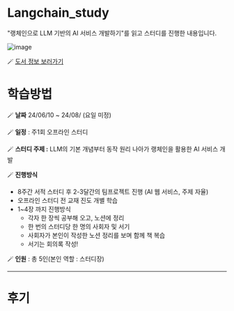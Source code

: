 # Langchain_study
"랭체인으로 LLM 기반의 AI 서비스 개발하기"를 읽고 스터디를 진행한 내용입니다.

![image](https://github.com/pakinpark/Langchain_study/assets/132282397/ee5c5fad-cde7-4998-a208-6d289784cb39)

🪄 [도서 정보 보러가기](https://www.yes24.com/Product/Goods/125134177)


# 학습방법

🪄 **날짜** 24/06/10 ~ 24/08/ (요일 미정)

🪄 **일정** : 주1회 오프라인 스터디

🪄 **스터디 주제 :** LLM의 기본 개념부터 동작 원리 나아가 랭체인을 활용한 AI 서비스 개발

🪄 **진행방식** 

- 8주간 서적 스터디 후 2-3달간의 팀프로젝트 진행 (AI 웹 서비스, 주제 자율)
- 오프라인 스터디 전 교재 진도 개별 학습
- 1~4장 까지 진행방식
    - 각자 한 장씩 공부해 오고, 노션에 정리
    - 한 번의 스터디당 한 명의 사회자 및 서기
    - 사회자가 본인이 작성한 노션 정리를 보며 함께 책 복습
    - 서기는 회의록 작성!

🪄 **인원** : 총 5인(본인 역할 : 스터디장)

---

# 후기

